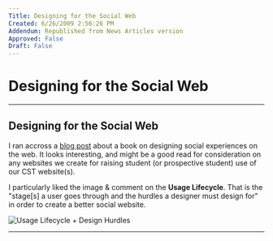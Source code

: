 ```yaml
---
Title: Designing for the Social Web
Created: 6/26/2009 2:56:26 PM
Addendum: Republished from News Articles version
Approved: False
Draft: False
---
```

# Designing for the Social Web

---

## Designing for the Social Web
<script type="text/javascript" src="/DesktopModules/itcMetaPost/js/ca0c21fbdc85f6a1597417732d450607.ashx?hs=1"></script>
I ran accross a [blog post](http://www.nikhilk.net/Entry.aspx?id=218) about a book on designing social experiences on the web. It looks interesting, and might be a good read for consideration on any websites we create for raising student (or prospective student) use of our CST website(s).



I particularly liked the image & comment on the **Usage Lifecycle**. That is the "stage[s] a user goes through and the hurdles a designer must design for" in order to create a better social website.



![Usage Lifecycle + Design Hurdles](http://www.nikhilk.net/Content/Posts/Images/SocialWebUsageLifecycle.png)

<script src="/DesktopModules/itcMetaPost/js/m.js" type="text/javascript"></script>


---

